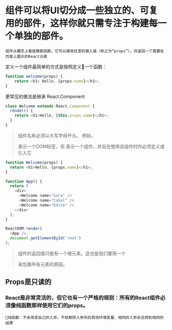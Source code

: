# 组件可以将UI切分成一些独立的、可复用的部件，这样你就只需专注于构建每一个单独的部件。

`组件从概念上看就像是函数，它可以接收任意的输入值（称之为“props”），并返回一个需要在页面上展示的React元素`

定义一个组件最简单的方式是按照定义一个函数：
```js
function welcome(props) {
    return <h1> Hello, {props.name}</h1>;
}
```
更常见的做法是继承 React.Component
```js
class Welcome extends React.Component {
  render() {
    return <h1>Hello, {this.props.name}</h1>;
  }
}
```

> 组件名称必须以大写字母开头。
> 例如，<div /> 表示一个DOM标签，但 <Welcome /> 表示一个组件，并且在使用该组件时你必须定义或引入它


```js
function Welcome(props) {
  return <h1>Hello, {props.name}</h1>;
}

function App() {
  return (
    <div>
      <Welcome name="Sara" />
      <Welcome name="Cahal" />
      <Welcome name="Edite" />
    </div>
  );
}

ReactDOM.render(
  <App />,
  document.getElementById('root')
);
```
> 组件的返回值只能有一个根元素。这也是我们要用一个<div>来包裹所有<Welcome />元素的原因。


## Props是只读的
### React是非常灵活的，但它也有一个严格的规则：所有的React组件必须像纯函数那样使用它们的props。
`纯函数：不会改变自己的入参，不依赖除入参外的其他环境变量，相同的入参永远得到相同的结果`

